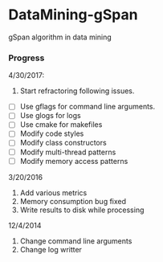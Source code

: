 DataMining-gSpan
==============

gSpan algorithm in data mining

### Progress

4/30/2017:

1. Start refractoring following issues.

- [ ] Use gflags for command line arguments.
- [ ] Use glogs for logs
- [ ] Use cmake for makefiles
- [ ] Modify code styles
- [ ] Modify class constructors
- [ ] Modify multi-thread patterns
- [ ] Modify memory access patterns

3/20/2016

1. Add various metrics
2. Memory consumption bug fixed
3. Write results to disk while processing

12/4/2014

1. Change command line arguments
2. Change log writter
